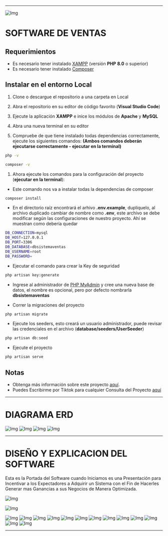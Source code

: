 ------------
![Img](https://github.com/JosueCColcasDesarrollador/ProyectoEvaluacion/blob/main/diagrama_basedatos/tablas_part01.jpeg)

# SOFTWARE DE VENTAS

## Requerimientos
- Es necesario tener instalado [XAMPP](https://www.apachefriends.org/es/download.html "XAMPP") (versión **PHP** **8.0** o superior)  
- Es necesario tener instalado [Composer](https://getcomposer.org/download/ "Composer")

## Instalar en el entorno Local

1. Clone o descargue el repositorio a una carpeta en Local

1. Abra el repositorio en su editor de código favorito (**Visual Studio Code**)

1. Ejecute la aplicación **XAMPP** e inice los módulos de **Apache** y **MySQL**

1. Abra una nueva terminal en su editor 

1. Compruebe de que tiene instalado todas dependencias correctamente, ejecute los siguientes comandos: **(Ambos comandos deberán ejecutarse correctamente - ejecutar en la terminal)**
```bash
php -v
```
```bash
composer -v
```

1. Ahora ejecute los comandos para la configuración del proyecto (**ejecutar en la terminal**):

- Este comando nos va a instalar todas la dependencias de composer
```bash
composer install
```
- En el directorio raíz encontrará el arhivo **.env.example**, dupliquelo, al archivo duplicado cambiar de nombre como **.env**, este archivo se debe modificar según las configuraciones de nuestro proyecto. Ahí se muestran como debería quedar
```bash
DB_CONNECTION=mysql
DB_HOST=127.0.0.1
DB_PORT=3306
DB_DATABASE=dbsistemaventas 
DB_USERNAME=root
DB_PASSWORD=
```
- Ejecutar el comando para crear la Key de seguridad
```bash
php artisan key:generate 
```
- Ingrese al administrador de [PHP MyAdmin](http://localhost/phpmyadmin/) y cree una nueva base de datos, el nombre es opcional, pero por defecto nombrarla **dbsistemaventas**

- Correr la migraciones del proyecto
```bash
php artisan migrate
```
- Ejecute los seeders, esto creará un usuario administrador, puede revisar las credenciales en el archivo (**database/seeders/UserSeeder**)
```bash
php artisan db:seed
```
- Ejecute el proyecto
```bash
php artisan serve
```

## Notas
- Obtenga más información sobre este proyecto [aquí](https://www.youtube.com/@Andre_Raton).
- Puedes Escribirme por Tiktok para cualquier Consulta del Proyecto [aquí](https://www.tiktok.com/@blankuskaladoguita)

------------

 # DIAGRAMA ERD

![Img](https://github.com/JosueCColcasDesarrollador/ProyectoEvaluacion/blob/main/diagrama_basedatos/tablas_part01.jpeg)
![Img](https://github.com/JosueCColcasDesarrollador/ProyectoEvaluacion/blob/main/diagrama_basedatos/tablas_part02.jpeg)
![Img](https://github.com/JosueCColcasDesarrollador/ProyectoEvaluacion/blob/main/diagrama_basedatos/tablas_part03.jpeg)
![Img](https://github.com/JosueCColcasDesarrollador/ProyectoEvaluacion/blob/main/diagrama_basedatos/tablas_part04.jpeg)

------------

# DISEÑO Y EXPLICACION DEL SOFTWARE

Esta es la Portada del Software cuando Iniciamos es una Presentación para Incentivar a los Expectadores a Adquirir un Sistema con el Fin de Hacerles Generar mas Ganancias a sus Negocios de Manera Optimizada.

![Img](https://github.com/JosueCColcasDesarrollador/SoftwareVentasEvaluacion/blob/main/dise%C3%B1o_proyect/dise%C3%B1o_01.jpeg)

![Img](https://github.com/JosueCColcasDesarrollador/SoftwareVentasEvaluacion/blob/main/dise%C3%B1o_proyect/dise%C3%B1o_02.jpeg)



![Img](https://github.com/JosueCColcasDesarrollador/SoftwareVentasEvaluacion/blob/main/dise%C3%B1o_proyect/dise%C3%B1o_03.jpeg)
![Img](https://github.com/JosueCColcasDesarrollador/SoftwareVentasEvaluacion/blob/main/dise%C3%B1o_proyect/dise%C3%B1o_04.jpeg)
![Img](https://github.com/JosueCColcasDesarrollador/SoftwareVentasEvaluacion/blob/main/dise%C3%B1o_proyect/dise%C3%B1o_05.jpeg)
![Img](https://github.com/JosueCColcasDesarrollador/SoftwareVentasEvaluacion/blob/main/dise%C3%B1o_proyect/dise%C3%B1o_06.jpeg)
![Img](https://github.com/JosueCColcasDesarrollador/SoftwareVentasEvaluacion/blob/main/dise%C3%B1o_proyect/dise%C3%B1o_07.jpeg)
![Img](https://github.com/JosueCColcasDesarrollador/SoftwareVentasEvaluacion/blob/main/dise%C3%B1o_proyect/dise%C3%B1o_08.jpeg)
![Img](https://github.com/JosueCColcasDesarrollador/SoftwareVentasEvaluacion/blob/main/dise%C3%B1o_proyect/dise%C3%B1o_09.jpeg)
![Img](https://github.com/JosueCColcasDesarrollador/SoftwareVentasEvaluacion/blob/main/dise%C3%B1o_proyect/dise%C3%B1o_10.jpeg)
![Img](https://github.com/JosueCColcasDesarrollador/SoftwareVentasEvaluacion/blob/main/dise%C3%B1o_proyect/dise%C3%B1o_11.jpeg)
![Img](https://github.com/JosueCColcasDesarrollador/SoftwareVentasEvaluacion/blob/main/dise%C3%B1o_proyect/dise%C3%B1o_12.jpeg)
![Img](https://github.com/JosueCColcasDesarrollador/SoftwareVentasEvaluacion/blob/main/dise%C3%B1o_proyect/dise%C3%B1o_13.jpeg)
![Img](https://github.com/JosueCColcasDesarrollador/SoftwareVentasEvaluacion/blob/main/dise%C3%B1o_proyect/dise%C3%B1o_14.jpeg)
![Img](https://github.com/JosueCColcasDesarrollador/SoftwareVentasEvaluacion/blob/main/dise%C3%B1o_proyect/dise%C3%B1o_15.jpeg)

------------
